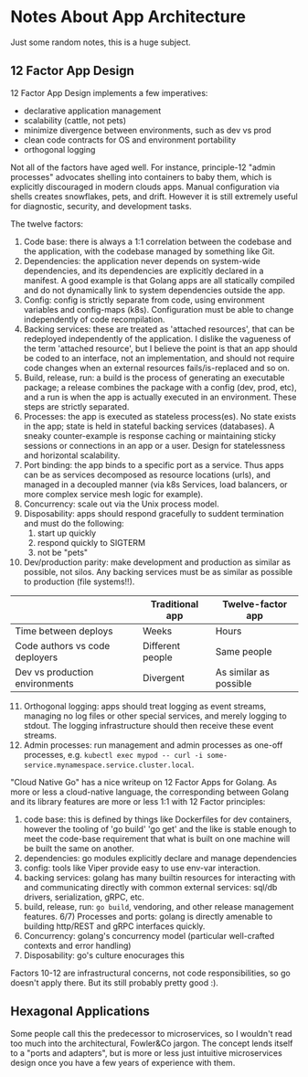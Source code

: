 # Notes About App Architecture

Just some random notes, this is a huge subject.


## 12 Factor App Design

12 Factor App Design implements a few imperatives:
* declarative application management
* scalability (cattle, not pets)
* minimize divergence between environments, such as dev vs prod
* clean code contracts for OS and environment portability
* orthogonal logging

Not all of the factors have aged well. For instance, principle-12 "admin processes" advocates shelling into containers to baby them, which is explicitly discouraged in modern clouds apps. Manual configuration via shells creates snowflakes, pets, and drift. However it is still extremely useful for diagnostic, security, and development tasks.


The twelve factors:
1) Code base: there is always a 1:1 correlation between the codebase and the application, with the codebase managed by something like Git.
2) Dependencies: the application never depends on system-wide dependencies, and its dependencies are explicitly declared in a manifest. A good example is that Golang apps are all statically compiled and do not dynamically link to system dependencies outside the app.
3) Config: config is strictly separate from code, using environment variables and config-maps (k8s). Configuration must be able to change independently of code recompilation.
4) Backing services: these are treated as 'attached resources', that can be redeployed independently of the application. I dislike the vagueness of the term 'attached resource', but I believe the point is that an app should be coded to an interface, not an implementation, and should not require code changes when an external resources fails/is-replaced and so on.
5) Build, release, run: a build is the process of generating an executable package; a release combines the package with a config (dev, prod, etc), and a run is when the app is actually executed in an environment. These steps are strictly separated.
6) Processes: the app is executed as stateless process(es). No state exists in the app; state is held in stateful backing services (databases). A sneaky counter-example is response caching or maintaining sticky sessions or connections in an app or a user. Design for statelessness and horizontal scalability.
7) Port binding: the app binds to a specific port as a service. Thus apps can be as services decomposed as resource locations (urls), and managed in a decoupled manner (via k8s Services, load balancers, or more complex service mesh logic for example).
8) Concurrency: scale out via the Unix process model.
9) Disposability: apps should respond gracefully to suddent termination and must do the following:
    1) start up quickly
    2) respond quickly to SIGTERM
    3) not be "pets"
10) Dev/production parity: make development and production as similar as possible, not silos. Any backing services must be as similar as possible to production (file systems!!).

| | Traditional app | Twelve-factor app |
| --- | --- | --- |
| Time between deploys | Weeks | Hours |
| Code authors vs code deployers | Different people | Same people |
| Dev vs production environments | Divergent | As similar as possible |
11) Orthogonal logging: apps should treat logging as event streams, managing no log files or other special services, and merely logging to stdout. The logging infrastructure should then receive these event streams.
12) Admin processes: run management and admin processes as one-off processes, e.g. `kubectl exec mypod -- curl -i some-service.mynamespace.service.cluster.local`.

"Cloud Native Go" has a nice writeup on 12 Factor Apps for Golang. As more or less a cloud-native language, the corresponding between Golang and its library features are more or less 1:1 with 12 Factor principles:
1) code base: this is defined by things like Dockerfiles for dev containers, however the tooling of 'go build' 'go get' and the like is stable enough to meet the code-base requirement that what is built on one machine will be built the same on another.
2) dependencies: go modules explicitly declare and manage dependencies 
3) config: tools like Viper provide easy to use env-var interaction.
4) backing services: golang has many builtin resources for interacting with and communicating directly with common external services: sql/db drivers, serialization, gRPC, etc.
5) build, release, run: `go build`, vendoring, and other release management features.
6/7) Processes and ports: golang is directly amenable to building http/REST and gRPC interfaces quickly.
8) Concurrency: golang's concurrency model (particular well-crafted contexts and error handling)
9) Disposability: go's culture enocurages this

Factors 10-12 are infrastructural concerns, not code responsibilities, so go doesn't apply there. But its still probably pretty good :).


## Hexagonal Applications

Some people call this the predecessor to microservices, so I wouldn't read too much into the architectural, Fowler&Co jargon. The concept lends itself to a "ports and adapters", but is more or less just intuitive microservices design once you have a few years of experience with them.




